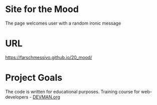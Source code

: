 # Site for the Mood

The page welcomes user with a random ironic message

# URL

https://farschmessivo.github.io/20_mood/

# Project Goals

The code is written for educational purposes. Training course for web-developers - [DEVMAN.org](https://devman.org)
